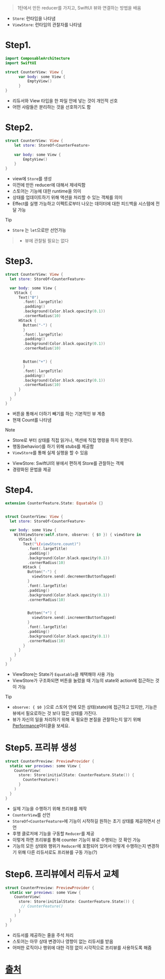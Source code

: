> 1탄에서 만든 reducer를 가지고, SwiftUI 뷰와 연결하는 방법을 배움 
- `Store`: 런타임을 나타냄
- `ViewStore`: 런타임의 관찰자를 나타냄

# Step1. 
```swift
import ComposableArchitecture
import SwiftUI

struct CounterView: View {
	  var body: some View {
		  EmptyView()
	  }
}
```
- 리듀서와 View 타입을 한 파일 안에 넣는 것이 개인적 선호
- 어떤 사람들은 분리하는 것을 선호하기도 함

# Step2. 
```swift
struct CounterView: View {
	let store: StoreOf<CounterFeature>
	
	var body: some View {
		EmptyView()
	}
}
```
- view에 `Store`를 생성
- 이전에 만든 reducer에 대해서 제네릭함
- 스토어는 기능에 대한 runtime을 의미
- 상태를 업데이트하기 위해 액션을 처리할 수 있는 객체를 의미
- Effect를 실행 가능하고 이펙트로부터 나오는 데이터에 대한 피드백을 시스템에 전달 가능
>[!tip]
> - `Store` 는 `let`으로만 선언가능

> - 뷰에 관찰될 필요는 없다

# Step3.
```swift
struct CounterView: View {
  let store: StoreOf<CounterFeature>

  var body: some View {
    VStack {
      Text("0")
        .font(.largeTitle)
        .padding()
        .background(Color.black.opacity(0.1))
        .cornerRadius(10)
      HStack {
        Button("-") {
        }
        .font(.largeTitle)
        .padding()
        .background(Color.black.opacity(0.1))
        .cornerRadius(10)


        Button("+") {
        }
        .font(.largeTitle)
        .padding()
        .background(Color.black.opacity(0.1))
        .cornerRadius(10)
      }
    }
  }
}
```
- 버튼을 통해서 더하기 빼기를 하는 기본적인 뷰 계층
- 현재 Count를 나타냄
>[!note]
> - Store로 부터 상태를 직접 읽거나, 액션에 직접 명령을 하지 못한다. 
> - 행동(behavior)를 하기 위해 stubs를 제공함
> - `ViewStore`를 통해 실제 실행을 할 수 있음 

- ViewStore: SwiftUI의 뷰에서 편하게 Store를 관찰하는 객체
- 경량화된 문법을 제공
# Step4. 
```swift
extension CounterFeature.State: Equatable {}


struct CounterView: View {
  let store: StoreOf<CounterFeature>

  var body: some View {
    WithViewStore(self.store, observe: { $0 }) { viewStore in
      VStack {
        Text("\(viewStore.count)")
          .font(.largeTitle)
          .padding()
          .background(Color.black.opacity(0.1))
          .cornerRadius(10)
        HStack {
          Button("-") {
            viewStore.send(.decrementButtonTapped)
          }
          .font(.largeTitle)
          .padding()
          .background(Color.black.opacity(0.1))
          .cornerRadius(10)


          Button("+") {
            viewStore.send(.incrementButtonTapped)
          }
          .font(.largeTitle)
          .padding()
          .background(Color.black.opacity(0.1))
          .cornerRadius(10)
        }
      }
    }
  }
}
```
- ViewStore는 State가 `Equatable`을 채택해야 사용 가능
- ViewStore가 구조화되면 버튼을 눌렀을 때 기능의 state와 action에 접근하는 것이 가능
>[!tip]
>- `observe: { $0 }`으로 스토어 안에 모든 상태(state)에 접근하고 있지만, 기능은 뷰에서 필요로하는 것 보다 많은 상태를 가진다.
>- 뷰가 자신의 일을 처리하기 위해 꼭 필요한 본질을 관찰하는지 알기 위해 [Performance](https://pointfreeco.github.io/swift-composable-architecture/main/documentation/composablearchitecture/performance/)아티클을 보세요.

# Step5. 프리뷰 생성
```swift
struct CounterPreview: PreviewProvider {
  static var previews: some View {
    CounterView(
      store: Store(initialState: CounterFeature.State()) {
        CounterFeature()
      }
    )
  }
}
```
- 실제 기능을 수행하기 위해 프리뷰를 제작
- `CounterView`를 선언 
- `StoreOf<CounterFeature>`에 기능이 시작하길 원하는 초기 상태를 제공하면서 선언
- 후행 클로저에 기능을 구동할 `Reducer`를 제공
- 이렇게 하면 프리뷰를 통해 counter 기능이 뷰로 수행되는 것 확인 가능
- 기능의 모든 상태와 행위가 `Reducer`에 포함되어 있어서 어떻게 수행하는지 변경하기 위해 다른 리듀서로도 프리뷰를 구동 가능(?)

# Step6. 프리뷰에서 리듀서 교체
```swift
struct CounterPreview: PreviewProvider {
  static var previews: some View {
    CounterView(
      store: Store(initialState: CounterFeature.State()) {
       // CounterFeature()
      }
    )
  }
}
```
- 리듀서를 제공하는 줄을 주석 처리
- 스토어는 아무 상태 변경이나 영향이 없는 리듀서를 받음 
- 어떠한 로직이나 행위에 대한 걱정 없이 시각적으로 프리뷰를 사용하도록 해줌

# [출처](https://pointfreeco.github.io/swift-composable-architecture/main/tutorials/composablearchitecture/01-01-yourfirstfeature#Create-a-reducer)